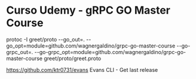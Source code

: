 # Curso Udemy - gRPC GO Master Course

protoc -I greet/proto --go_out=. --go_opt=module=github.com/wagnergaldino/grpc-go-master-course --go-grpc_out=. --go-grpc_opt=module=github.com/wagnergaldino/grpc-go-master-course greet/proto/greet.proto

https://github.com/ktr0731/evans Evans CLI - Get last release

